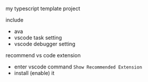 my typescript template project

include
- ava
- vscode task setting
- vscode debugger setting

recommend vs code extension
- enter vscode command `Show Recommended Extension`
- install (enable) it
